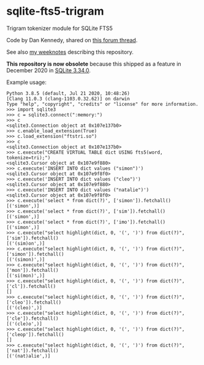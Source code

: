 # sqlite-fts5-trigram

Trigram tokenizer module for SQLite FTS5

Code by Dan Kennedy, shared on [this forum thread](https://sqlite.org/forum/forumpost/ca90da691a?t=h).

See also [my weeknotes](https://simonwillison.net/2020/Sep/26/weeknotes-software-carpentry-sqlite/) describing this repository.

**This repository is now obsolete** because this shipped as a feature in December 2020 in [SQLite 3.34.0](https://www.sqlite.org/releaselog/3_34_0.html).

Example usage:
```
Python 3.8.5 (default, Jul 21 2020, 10:48:26) 
[Clang 11.0.3 (clang-1103.0.32.62)] on darwin
Type "help", "copyright", "credits" or "license" for more information.
>>> import sqlite3
>>> c = sqlite3.connect(":memory:")
>>> c
<sqlite3.Connection object at 0x107e137b0>
>>> c.enable_load_extension(True)
>>> c.load_extension("ftstri.so")
>>> c
<sqlite3.Connection object at 0x107e137b0>
>>> c.execute("CREATE VIRTUAL TABLE dict USING fts5(word, tokenize=tri);")
<sqlite3.Cursor object at 0x107e9f880>
>>> c.execute('INSERT INTO dict values ("simon")')
<sqlite3.Cursor object at 0x107e9f8f0>
>>> c.execute('INSERT INTO dict values ("cleo")')
<sqlite3.Cursor object at 0x107e9f880>
>>> c.execute('INSERT INTO dict values ("natalie")')
<sqlite3.Cursor object at 0x107e9f8f0>
>>> c.execute('select * from dict(?)', ['simon']).fetchall()
[('simon',)]
>>> c.execute('select * from dict(?)', ['sim']).fetchall()
[('simon',)]
>>> c.execute('select * from dict(?)', ['imo']).fetchall()
[('simon',)]
>>> c.execute("select highlight(dict, 0, '(', ')') from dict(?)", ['sim']).fetchall()
[('(sim)on',)]
>>> c.execute("select highlight(dict, 0, '(', ')') from dict(?)", ['simon']).fetchall()
[('(simon)',)]
>>> c.execute("select highlight(dict, 0, '(', ')') from dict(?)", ['mon']).fetchall()
[('si(mon)',)]
>>> c.execute("select highlight(dict, 0, '(', ')') from dict(?)", ['cl']).fetchall()
[]
>>> c.execute("select highlight(dict, 0, '(', ')') from dict(?)", ['cleo']).fetchall()
[('(cleo)',)]
>>> c.execute("select highlight(dict, 0, '(', ')') from dict(?)", ['cle']).fetchall()
[('(cle)o',)]
>>> c.execute("select highlight(dict, 0, '(', ')') from dict(?)", ['cleop']).fetchall()
[]
>>> c.execute("select highlight(dict, 0, '(', ')') from dict(?)", ['nat']).fetchall()
[('(nat)alie',)]
```
